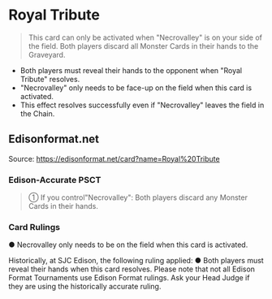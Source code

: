 # Royal Tribute

> This card can only be activated when "Necrovalley" is on your side of the field. Both players discard all Monster Cards in their hands to the Graveyard.

*   Both players must reveal their hands to the opponent when "Royal Tribute" resolves.
*   "Necrovalley" only needs to be face-up on the field when this card is activated.
*   This effect resolves successfully even if "Necrovalley" leaves the field in the Chain.

## Edisonformat.net

Source: https://edisonformat.net/card?name=Royal%20Tribute

### Edison-Accurate PSCT

> ① If you control"Necrovalley": Both players discard any Monster Cards in their hands.

### Card Rulings

● Necrovalley only needs to be on the field when this card is activated.

Historically, at SJC Edison, the following ruling applied:
● Both players must reveal their hands when this card resolves.
Please note that not all Edison Format Tournaments use Edison Format rulings.
Ask your Head Judge if they are using the historically accurate ruling.
            